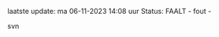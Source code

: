 laatste update: 
ma 06-11-2023 14:08   uur 
Status: FAALT - fout - 
<div class="service R">svn</div>